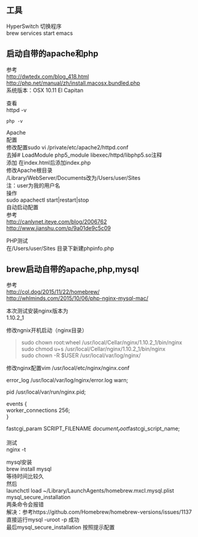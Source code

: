 ## 工具
HyperSwitch 切换程序  
brew services start emacs  
## 启动自带的apache和php
参考  
    http://dwtedx.com/blog_418.html  
    http://php.net/manual/zh/install.macosx.bundled.php  
系统版本：OSX 10.11 El Capitan  
  
查看  
httpd -v  
```
php -v
```
  
Apache  
    配置  
	修改配置sudo vi /private/etc/apache2/httpd.conf  
            去掉# LoadModule php5_module libexec/httpd/libphp5.so注释  
            添加 在index.html后添加index.php  
	    修改Apache根目录  
	        /Library/WebServer/Documents改为/Users/user/Sites  
                    注：user为我的用户名  
    操作  
        sudo apachectl start|restart|stop  
    自动启动配置  
        参考  
            http://canlynet.iteye.com/blog/2006762  
            http://www.jianshu.com/p/9a01de9c5c09  
  
PHP测试  
    在/Users/user/Sites 目录下新建phpinfo.php  

## brew启动自带的apache,php,mysql  
参考  
    http://col.dog/2015/11/22/homebrew/  
    http://whlminds.com/2015/10/06/php-nginx-mysql-mac/  
  
本次测试安装nginx版本为  
1.10.2_1  
  
修改ngnix开机启动（nginx目录）  
> sudo chown root:wheel /usr/local/Cellar/nginx/1.10.2_1/bin/nginx  
> sudo chmod u+s  /usr/local/Cellar/nginx/1.10.2_1/bin/nginx  
> sudo chown -R $USER /usr/local/var/log/nginx/  
  
修改nginx配置vim /usr/local/etc/nginx/nginx.conf  
  
error_log       /usr/local/var/log/nginx/error.log warn;  
  
pid        /usr/local/var/run/nginx.pid;  
  
events {  
    worker_connections  256;  
}  
  
  
  
fastcgi_param             SCRIPT_FILENAME $document_root$fastcgi_script_name;  
  
测试  
    nginx -t  
  
  
  
mysql安装  
    brew install mysql  
        等待时间比较久  
    然后  
	launchctl load ~/Library/LaunchAgents/homebrew.mxcl.mysql.plist  
        mysql_secure_installation  
        两条命令会报错  
            解决：参考https://github.com/Homebrew/homebrew-versions/issues/1137  
                直接运行mysql -uroot -p  成功  
       最后mysql_secure_installation 按照提示配置  
  
  
  
